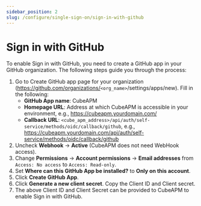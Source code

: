 ```yaml
---
sidebar_position: 2
slug: /configure/single-sign-on/sign-in-with-github
---
```


# Sign in with GitHub

To enable Sign in with GitHub, you need to create a GitHub app in your GitHub organization. The following steps guide you through the process:

1. Go to Create GitHub app page for your organization (https://github.com/organizations/<code>&lt;org_name&gt;</code>/settings/apps/new).
   Fill in the following:
   - **GitHub App name**: CubeAPM
   - **Homepage URL**: Address at which CubeAPM is accessible in your environment, e.g., https://cubeapm.yourdomain.com/
   - **Callback URL**: `<cube_apm_address>/api/auth/self-service/methods/oidc/callback/github`, e.g., https://cubeapm.yourdomain.com/api/auth/self-service/methods/oidc/callback/github
2. Uncheck **Webhook** → **Active** (CubeAPM does not need WebHook access).
3. Change **Permissions** → **Account permissions** → **Email addresses** from `Access: No access` to `Access: Read-only`.
4. Set **Where can this GitHub App be installed?** to **Only on this account**.
5. Click **Create GitHub App**.
6. Click **Generate a new client secret**. Copy the Client ID and Client secret.
7. The above Client ID and Client Secret can be provided to CubeAPM to enable Sign in with GitHub.
